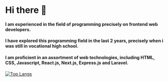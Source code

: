 # Hi there 👋

#### I am experienced in the field  of programming precisely on frontend web developers. 
#### I have explored this programming field in the last 2 years, precisely when i was still in vocational high school. 
#### I am proficient in an assortment of web technologies, including HTML, CSS, Javascript, React.js, Next.js, Express.js and Laravel.

[![Top Langs](https://github-readme-stats.vercel.app/api/top-langs/?username=namassist&layout=compact&theme=dracula)](https://github.com/namassist)
